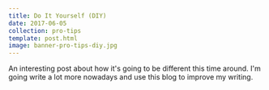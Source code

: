 ```yaml
---
title: Do It Yourself (DIY)
date: 2017-06-05
collection: pro-tips
template: post.html
image: banner-pro-tips-diy.jpg
---
```


An interesting post about how it's going to be different this time around. I'm going write a lot more nowadays and use this blog to improve my writing.